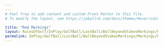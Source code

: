 ```yaml
---
---
# Feel free to add content and custom Front Matter to this file.
# To modify the layout, see https://jekyllrb.com/docs/themes/#overriding-theme-defaults

title: "Red Markings"
layout: RulesOfGolf/InPlay/GolfBall/LostBall/BallBeyondStakesMarkings/Markings/RedMarkings
permalink: InPlay/GolfBall/LostBall/BallBeyondStakesMarkings/Markings/RedMarkings.html
---
```

